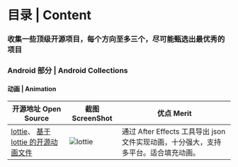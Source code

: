 # 目录 | Content 
### 收集一些顶级开源项目，每个方向至多三个，尽可能甄选出最优秀的项目

### Android 部分 | Android Collections

#### 动画 | Animation
|开源地址  Open Source| 截图 ScreenShot |优点 Merit|
|---|---|---|
| [lottie](https://github.com/airbnb/lottie-android)、 [基于 lottie 的开源动画文件](https://lottiefiles.com/popular)| ![lottie](https://raw.githubusercontent.com/airbnb/lottie-android/master/gifs/Example4.gif) | 通过 After Effects 工具导出 json 文件实现动画，十分强大，支持多平台。适合填充动画。|

##### 